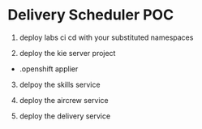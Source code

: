 # Delivery Scheduler POC


1.  deploy labs ci cd with your substituted namespaces

2.  deploy the kie server project

  - .openshift applier

3.  delpoy the skills service

4.  deploy the aircrew service

5.  deploy the delivery service
